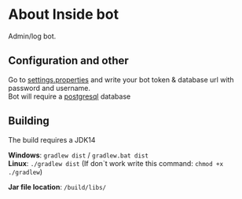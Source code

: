 # About Inside bot
Admin/log bot.

## Configuration and other
Go to [settings.properties](src/main/resources/settings.properties) and write your bot token & database url with password and username.<br>
Bot will require a [postgresql](https://www.postgresql.org/download/) database

## Building
The build requires a JDK14

**Windows**: `gradlew dist` / `gradlew.bat dist`<br>
**Linux**: `./gradlew dist` (If don\`t work write this command: `chmod +x ./gradlew`)

**Jar file location**: `/build/libs/`
